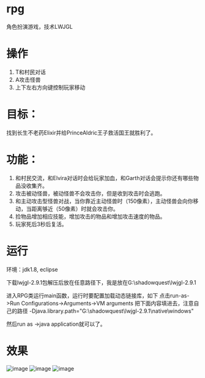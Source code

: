 # rpg
角色扮演游戏，技术LWJGL

# 操作
1) T和村民对话
2) A攻击怪兽
3) 上下左右方向键控制玩家移动

# 目标：
找到长生不老药Elixir并给PrinceAldric王子救活国王就胜利了。

# 功能：
1) 和村民交流，和Elvira对话时会给玩家加血，和Garth对话会提示你还有哪些物品没收集齐。
2) 攻击被动怪兽，被动怪兽不会攻击你，但是收到攻击时会逃跑。
3) 和主动攻击型怪兽对战，当你靠近主动怪兽时（150像素），主动怪兽会向你移动，当距离够近（50像素）时就会攻击你。
4) 捡物品增加相应技能，增加攻击的物品和增加攻击速度的物品。
5) 玩家死后3秒后复活。

# 运行
环境：jdk1.8, eclipse

下载lwjgl-2.9.1包解压后放在任意路径下，我是放在G:\shadowquest\lwjgl-2.9.1

进入RPG类运行main函数，运行时要配置加载动态链接库，如下
点击run-as->Run Configurations->Arguments->VM arguments
把下面内容填进去，注意自己的路径
-Djava.library.path="G:\shadowquest\lwjgl-2.9.1\native\windows"

然后run as ->java application就可以了。

# 效果
![image](https://github.com/zlcook/rgp/blob/master/%E6%95%88%E6%9E%9C%E5%9B%BE%E7%89%87.jpg)
![image](https://github.com/zlcook/rgp/blob/master/%E6%95%88%E6%9E%9C%E5%9B%BE%E7%89%872.jpg)
![image](https://github.com/zlcook/rgp/blob/master/%E6%B8%B8%E6%88%8F%E7%95%8C%E9%9D%A2.jpg)
